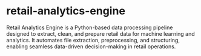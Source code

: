 # retail-analytics-engine
Retail Analytics Engine is a Python-based data processing pipeline designed to extract, clean, and prepare retail data for machine learning and analytics. It automates file extraction, preprocessing, and structuring, enabling seamless data-driven decision-making in retail operations.
